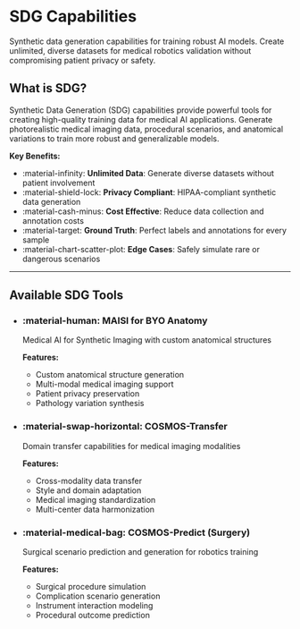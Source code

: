 # SDG Capabilities

Synthetic data generation capabilities for training robust AI models. Create unlimited, diverse datasets for medical robotics validation without compromising patient privacy or safety.

## What is SDG?

Synthetic Data Generation (SDG) capabilities provide powerful tools for creating high-quality training data for medical AI applications. Generate photorealistic medical imaging data, procedural scenarios, and anatomical variations to train more robust and generalizable models.

**Key Benefits:**

- :material-infinity: **Unlimited Data**: Generate diverse datasets without patient involvement
- :material-shield-lock: **Privacy Compliant**: HIPAA-compliant synthetic data generation
- :material-cash-minus: **Cost Effective**: Reduce data collection and annotation costs
- :material-target: **Ground Truth**: Perfect labels and annotations for every sample
- :material-chart-scatter-plot: **Edge Cases**: Safely simulate rare or dangerous scenarios

---

## Available SDG Tools

<div class="grid cards" markdown>

-   ### :material-human: **MAISI for BYO Anatomy**
    
    Medical AI for Synthetic Imaging with custom anatomical structures
    
    **Features:**

    - Custom anatomical structure generation
    - Multi-modal medical imaging support
    - Patient privacy preservation
    - Pathology variation synthesis

-   ### :material-swap-horizontal: **COSMOS-Transfer**
    
    Domain transfer capabilities for medical imaging modalities
    
    **Features:**

    - Cross-modality data transfer
    - Style and domain adaptation
    - Medical imaging standardization
    - Multi-center data harmonization

-   ### :material-medical-bag: **COSMOS-Predict (Surgery)**
    
    Surgical scenario prediction and generation for robotics training
    
    **Features:**

    - Surgical procedure simulation
    - Complication scenario generation
    - Instrument interaction modeling
    - Procedural outcome prediction

</div> 